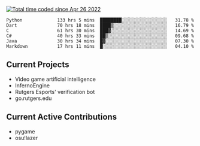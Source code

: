 <a href="https://wakatime.com/@9797ee4f-4108-45bb-8fc2-b36b9c1a1c89"><img src="https://wakatime.com/badge/user/9797ee4f-4108-45bb-8fc2-b36b9c1a1c89.svg?style=for-the-badge" alt="Total time coded since Apr 26 2022" /></a>

<!--START_SECTION:waka-->

```text
Python             133 hrs 5 mins  ████████░░░░░░░░░░░░░░░░░   31.78 %
Dart               70 hrs 18 mins  ████▒░░░░░░░░░░░░░░░░░░░░   16.79 %
C                  61 hrs 30 mins  ███▓░░░░░░░░░░░░░░░░░░░░░   14.69 %
C#                 40 hrs 33 mins  ██▒░░░░░░░░░░░░░░░░░░░░░░   09.68 %
Java               30 hrs 34 mins  █▓░░░░░░░░░░░░░░░░░░░░░░░   07.30 %
Markdown           17 hrs 11 mins  █░░░░░░░░░░░░░░░░░░░░░░░░   04.10 %
```

<!--END_SECTION:waka-->

## Current Projects
 - Video game artificial intelligence
 - InfernoEngine
 - Rutgers Esports' verification bot
 - go.rutgers.edu

## Current Active Contributions
 - pygame
 - osu!lazer
